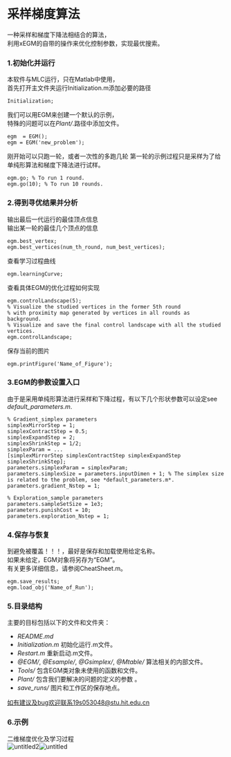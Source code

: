# 采样梯度算法
一种采样和梯度下降法相结合的算法，  
利用xEGM的自带的操作来优化控制参数，实现最优搜索。  


### 1.初始化并运行

本软件与MLC运行，只在Matlab中使用，  
首先打开主文件夹运行Initialization.m添加必要的路径  

```
Initialization;
```

我们可以用EGM来创建一个默认的示例，  
特殊的问题可以在*Plant/*.路径中添加文件。  

```
egm  = EGM();  
egm = EGM('new_problem');  
```

刚开始可以只跑一轮，或者一次性的多跑几轮
第一轮的示例过程只是采样为了给单纯形算法和梯度下降法进行试样。

```
egm.go; % To run 1 round.  
egm.go(10); % To run 10 rounds.  
```

### 2.得到寻优结果并分析

输出最后一代运行的最佳顶点信息  
输出某一轮的最佳几个顶点的信息  

```
egm.best_vertex;  
egm.best_vertices(num_th_round, num_best_vertices);  

```

查看学习过程曲线
```
egm.learningCurve;  
```

查看具体EGM的优化过程如何实现

```
egm.controlLandscape(5);
% Visualize the studied vertices in the former 5th round 
% with proximity map generated by vertices in all rounds as background.
% Visualize and save the final control landscape with all the studied vertices.    
egm.controlLandscape;
```

保存当前的图片

```
egm.printFigure('Name_of_Figure');  

```

### 3.EGM的参数设置入口

由于是采用单纯形算法进行采样和下降过程，有以下几个形状参数可以设定see *default_parameters.m*.  
```
% Gradient_simplex parameters
simplexMirrorStep = 1;  
simplexContractStep = 0.5;  
simplexExpandStep = 2;  
simplexShrinkStep = 1/2;  
simplexParam = ...  
[simplexMirrorStep simplexContractStep simplexExpandStep simplexShrinkStep];  
parameters.simplexParam = simplexParam;   
parameters.simplexSize = parameters.inputDimen + 1; % The simplex size is related to the problem, see *default_parameters.m*.  
parameters.gradient_Nstep = 1;       
    
% Exploration_sample parameters                           
parameters.sampleSetSize = 1e3;  
parameters.punishCost = 10;  
parameters.exploration_Nstep = 1;    

```

### 4.保存与恢复

到避免被覆盖！！！，最好是保存和加载使用给定名称。  
如果未给定，EGM对象将另存为“EGM”。  
有关更多详细信息，请参阅CheatSheet.m。  
```
egm.save_results;  
egm.load_obj('Name_of_Run');  

```

### 5.目录结构

主要的目标包括以下的文件和文件夹：
- *README.md*  
- *Initialization.m* 初始化运行.m文件。    
- *Restart.m* 重新启动.m文件。    
- *@EGM/*, *@Esample/*, *@Gsimplex/*, *@Mtable/* 算法相关的内部文件。  
- *Tools/* 包含EGM类对象未使用的函数和文件。   
- *Plant/* 包含我们要解决的问题的定义的参数 。  
- *save_runs/* 图片和工作区的保存地点。   

如有建议及bug欢迎联系19s053048@stu.hit.edu.cn

### 6.示例

二维梯度优化及学习过程  
![untitled2](https://user-images.githubusercontent.com/86883267/129221550-eb6565b6-848c-40b7-be8d-3d942588d917.png)![untitled](https://user-images.githubusercontent.com/86883267/129221298-7e41de28-23c0-427c-8c78-e76cc26b4e64.png)  
